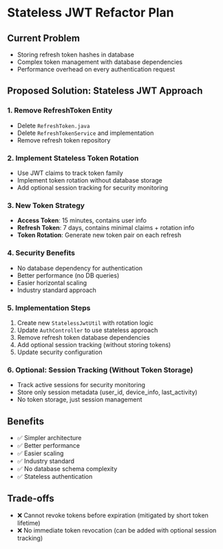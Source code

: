# Stateless JWT Refactor Plan

## Current Problem
- Storing refresh token hashes in database
- Complex token management with database dependencies
- Performance overhead on every authentication request

## Proposed Solution: Stateless JWT Approach

### 1. Remove RefreshToken Entity
- Delete `RefreshToken.java`
- Delete `RefreshTokenService` and implementation
- Remove refresh token repository

### 2. Implement Stateless Token Rotation
- Use JWT claims to track token family
- Implement token rotation without database storage
- Add optional session tracking for security monitoring

### 3. New Token Strategy
- **Access Token**: 15 minutes, contains user info
- **Refresh Token**: 7 days, contains minimal claims + rotation info
- **Token Rotation**: Generate new token pair on each refresh

### 4. Security Benefits
- No database dependency for authentication
- Better performance (no DB queries)
- Easier horizontal scaling
- Industry standard approach

### 5. Implementation Steps
1. Create new `StatelessJwtUtil` with rotation logic
2. Update `AuthController` to use stateless approach
3. Remove refresh token database dependencies
4. Add optional session tracking (without storing tokens)
5. Update security configuration

### 6. Optional: Session Tracking (Without Token Storage)
- Track active sessions for security monitoring
- Store only session metadata (user_id, device_info, last_activity)
- No token storage, just session management

## Benefits
- ✅ Simpler architecture
- ✅ Better performance
- ✅ Easier scaling
- ✅ Industry standard
- ✅ No database schema complexity
- ✅ Stateless authentication

## Trade-offs
- ❌ Cannot revoke tokens before expiration (mitigated by short token lifetime)
- ❌ No immediate token revocation (can be added with optional session tracking)
